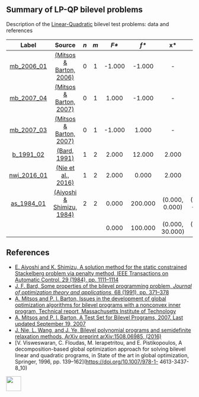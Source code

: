 ##  Summary of LP-QP bilevel problems

Description of the [Linear-Quadratic](LP-QP-problems) bilevel test problems: data and references

| Label                              | Source                                                      |  _n_  |  _m_  |   _F*_    |   _f*_   |       __x*__      |               __y*__             |
| :--------------------------------: |:-----------------------------------------------------------:|:-----:|:-----:|:---------:|:--------:|:-----------------:|:--------------------------------:|
| [mb_2006_01](LP-QP/mb_2006_01)     | [(Mitsos & Barton, 2006)][Mitsos & Barton, 2006]            |  0    |   1   |  -1.000   | -1.000   | -                 | -1.000                           |
| [mb_2007_04](LP-QP/mb_2007_04)     | [(Mitsos & Barton, 2007)][Mitsos & Barton, 2007]            |  0    |   1   |  1.000    | -1.000   | -                 | 1.000                            |
| [mb_2007_03](LP-QP/mb_2007_03)     | [(Mitsos & Barton, 2007)][Mitsos & Barton, 2007]            |  0    |   1   |  -1.000   | 1.000    | -                 | -1.000                           |
| [b_1991_02](LP-QP/b_1991_02)       | [(Bard, 1991)][Bard, 1991]                                  |  1    |   2   |  2.000    | 12.000   | 2.000             | (6.000, 0.000)                   |
| [nwj_2016_01](LP-QP/nwj_2016_01)   | [(Nie et al., 2016)][Nie et al., 2016]                      |  1    |   2   |  2.000    | 0.000    | 2.000             | (0.000, 0.000)                   |
| [as_1984_01](LP-QP/as_1984_01)     | [(Aiyoshi & Shimizu, 1984)][Aiyoshi & Shimizu, 1984]        |  2    |   2   |  0.000    | 200.000  | (0.000, 0.000)    | (-10.000, -10.000)               |
|                                    |                                                             |       |       |  0.000    | 100.000  | (0.000, 30.000)   | (-10.000, 10.000)                |


##  References

 - [E. Aiyoshi and K. Shimizu, A solution method for the static constrained Stackelberg problem via penalty method, IEEE Transactions on Automatic Control, 29 (1984), pp. 1111–1114](https://doi.org/10.1109/TAC.1984.1103455)
 - [J. F. Bard, Some properties of the bilevel programming problem, *Journal of optimization theory and applications*, 68 (1991), pp. 371–378](https://doi.org/10.1007/BF00941574)
 - [A. Mitsos and P. I. Barton, Issues in the development of global optimization algorithms for bilevel programs with a nonconvex inner program, Technical report, Massachusetts Institute of Technology](https://yoric.mit.edu/sites/default/files/documents/bilevelissues.pdf)
 - [A. Mitsos and P. I. Barton, A Test Set for Bilevel Programs, 2007. Last updated September 19, 2007](https://www.researchgate.net/publication/228455291_A_test_set_for_bilevel_programs)
 - [J. Nie, L. Wang, and J. Ye, Bilevel polynomial programs and semidefinite relaxation methods, ArXiv preprint arXiv:1508.06985, (2016)](https://arxiv.org/pdf/1508.06985v3.pdf)
 - [V. Visweswaran, C. Floudas, M. Ierapetritou, and E. Pistikopoulos, A decomposition-based global optimization approach for solving bilevel linear and quadratic programs, in State of the art in global optimization, Springer, 1996, pp. 139–162](https://doi.org/10.1007/978-1- 4613-3437-8_10)

[<img src="https://cdn1.iconfinder.com/data/icons/MetroStation-PNG/128/MB__home.png" width="40" height="40">](index "Back to homepage")

[Aiyoshi & Shimizu, 1984]: https://doi.org/10.1109/TAC.1984.1103455
[Bard, 1991]: https://doi.org/10.1007/BF00941574
[Mitsos & Barton, 2006]: https://yoric.mit.edu/sites/default/files/documents/bilevelissues.pdf
[Mitsos & Barton, 2007]: https://www.researchgate.net/publication/228455291_A_test_set_for_bilevel_programs
[Nie et al., 2016]: https://arxiv.org/pdf/1508.06985v3.pdf
[Visweswaran et al., 1996]: https://doi.org/10.1007/978-1-4613-3437-8_10
